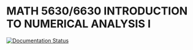 # MATH 5630/6630 INTRODUCTION TO NUMERICAL ANALYSIS I

[![Documentation Status](https://readthedocs.org/projects/math-5630-6630/badge/?version=latest)](https://math-5630-6630.readthedocs.io/en/latest/?badge=latest)
